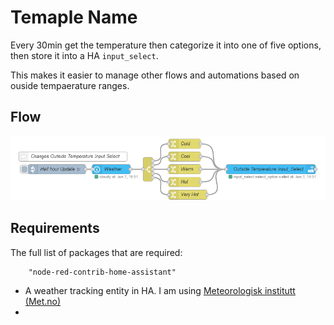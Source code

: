 # Temaple Name

Every 30min get the temperature then categorize it into one of five options, then store it into a HA `input_select`. 

This makes it easier to manage other flows and automations based on ouside tempaerature ranges. 

## Flow

![Example image](./outsidetemp.png)


## Requirements

The full list of packages that are required:

        "node-red-contrib-home-assistant"

- A weather tracking entity in HA. I am using [Meteorologisk institutt (Met.no)](https://www.home-assistant.io/integrations/met/)
- 